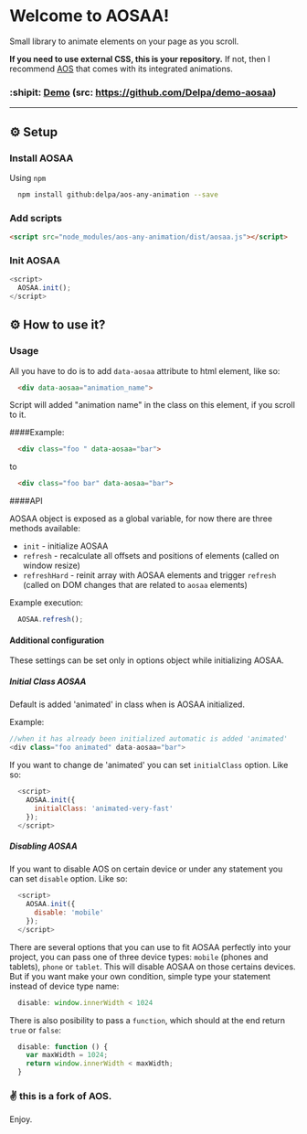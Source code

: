 Welcome to AOSAA!
=================

Small library to animate elements on your page as you scroll.

**If you need to use external CSS, this is your repository.**
If not, then I recommend [AOS](http://michalsnik.github.io/aos/) that comes with its integrated animations.
### :shipit: [Demo](http://Delpa.github.io/aos-any-animation/) (src: https://github.com/Delpa/demo-aosaa)
----------

## ⚙ Setup
### Install AOSAA
Using `npm`
  
```bash
  npm install github:delpa/aos-any-animation --save
```
  
### Add scripts

```html
<script src="node_modules/aos-any-animation/dist/aosaa.js"></script>
```

### Init AOSAA

```javascript
<script>
  AOSAA.init();
</script>
```
## ⚙ How to use it?

### Usage

  All you have to do is to add `data-aosaa` attribute to html element, like so:

```html
  <div data-aosaa="animation_name">
```
  Script will added "animation name" in the class on this element, if you scroll to it.
  
####Example:
```html
  <div class="foo " data-aosaa="bar">
```
to
```html
  <div class="foo bar" data-aosaa="bar">
```
####API

AOSAA object is exposed as a global variable, for now there are three methods available:

  * `init` - initialize AOSAA
  * `refresh` - recalculate all offsets and positions of elements (called on window resize)
  * `refreshHard` - reinit array with AOSAA elements and trigger `refresh` (called on DOM changes that are related to `aosaa` elements)

Example execution:
```javascript
  AOSAA.refresh();
```

#### Additional configuration

These settings can be set only in options object while initializing AOSAA.

##### Initial Class AOSAA

Default is added 'animated' in class when is AOSAA initialized.

Example:
```javascript
//when it has already been initialized automatic is added 'animated' 
<div class="foo animated" data-aosaa="bar">
```

If you want to change de 'animated' you can set `initialClass` option. Like so:

```javascript
  <script>
    AOSAA.init({
      initialClass: 'animated-very-fast'
    });
  </script>
```

##### Disabling AOSAA

If you want to disable AOS on certain device or under any statement you can set `disable` option. Like so:

```javascript
  <script>
    AOSAA.init({
      disable: 'mobile'
    });
  </script>
```

There are several options that you can use to fit AOSAA perfectly into your project, you can pass one of three device types:
`mobile` (phones and tablets), `phone` or `tablet`. This will disable AOSAA on those certains devices. But if you want make your own condition, simple type your statement instead of device type name:

```javascript
  disable: window.innerWidth < 1024
```

There is also posibility to pass a `function`, which should at the end return `true` or `false`:

```javascript
  disable: function () {
    var maxWidth = 1024;
    return window.innerWidth < maxWidth;
  }
```

### :v: this is a fork of AOS.
Enjoy.
